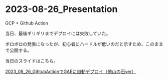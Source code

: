 # 2023-08-26_Presentation
GCP + Github Action

当日、最後ギリギリまでデプロイには失敗していた。

ボロボロの発表になったが、初心者にハードルが低いのだと示すため、このままで公開する。

当日のスライドはこちら。

[2023_08_26_GihtubActionでGAEに自動デプロイ（他山の石ver）](https://www.docswell.com/s/shiryu/Z2471E-2023-08-26-GithubActions-GCP)
